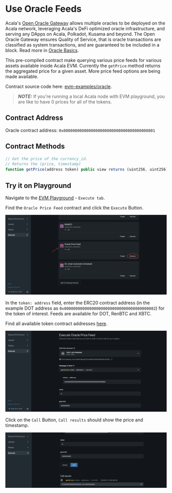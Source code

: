 # Use Oracle Feeds

Acala's [Open Oracle Gateway](https://wiki.acala.network/learn/basics/oracle) allows multiple oracles to be deployed on the Acala network, leveraging Acala's DeFi optimized oracle infrastructure, and serving any DApps on Acala, Polkadot, Kusama and beyond. The Open Oracle Gateway ensures Quality of Service, that is oracle transactions are classified as system transactions, and are guaranteed to be included in a block. Read more in [Oracle Basics](https://wiki.acala.network/learn/basics/oracle).

This pre-compiled contract make querying various price feeds for various assets available inside Acala EVM. Currently the `getPrice` method returns the aggregated price for a given asset. More price feed options are being made available.

Contract source code here: [evm-examples/oracle](https://github.com/AcalaNetwork/evm-examples/tree/master/oracle).

> _**NOTE:**_ If you're running a local Acala node with EVM playground, you are like to have 0 prices for all of the tokens.

## Contract Address

Oracle contract address: `0x0000000000000000000000000000000000000801`

## Contract Methods

```javascript
// Get the price of the currency_id.
// Returns the (price, timestamp)
function getPrice(address token) public view returns (uint256, uint256);
```

## Try it on Playground

Navigate to the [EVM Playground](https://evm.acala.network/#/execute) - `Execute tab`.

Find the `Oracle Price Feed` contract and click the `Execute` Button.

![](<../../../../.gitbook/assets/screen-shot-2021-02-03-at-12.55.05-pm (1).png>)

In the `token: address` field, enter the ERC20 contract address (in the example DOT address as `0x0000000000000000000000000000000000000802`) for the token of interest. Feeds are available for DOT, RenBTC and XBTC.

Find all available token contract addresses [here](https://wiki.acala.network/build/development-guide/smart-contracts/advanced/use-native-tokens).

![](../../../../.gitbook/assets/screen-shot-2021-02-03-at-12.27.16-pm.png)

Click on the `Call` Button, `Call results` should show the price and timestamp.

![](../../../../.gitbook/assets/screen-shot-2021-02-03-at-12.27.29-pm.png)
